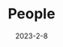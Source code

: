 ---
title: People
date: 2023-2-8

type: landing

sections:
  - block: people
    content:
      title: Meet the Team
      # Choose which groups/teams of users to display.
      #   Edit `user_groups` in each user's profile to add them to one or more of these groups.
      user_groups:
          - Core members
          - Affliate members
      sort_by: Params.last_name
      sort_ascending: true
    design:
      show_interests: false
      show_role: true
      show_social: true
---